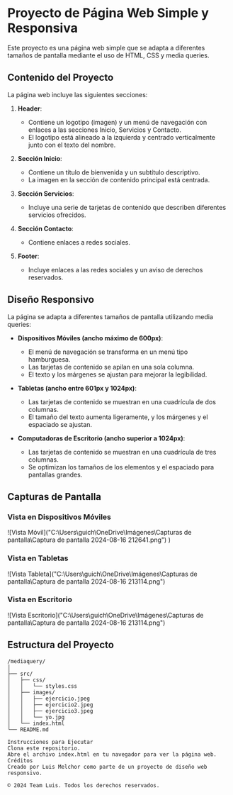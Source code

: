 # Proyecto de Página Web Simple y Responsiva

Este proyecto es una página web simple que se adapta a diferentes tamaños de pantalla mediante el uso de HTML, CSS y media queries.

## Contenido del Proyecto

La página web incluye las siguientes secciones:

1. **Header**: 
   - Contiene un logotipo (imagen) y un menú de navegación con enlaces a las secciones Inicio, Servicios y Contacto.
   - El logotipo está alineado a la izquierda y centrado verticalmente junto con el texto del nombre.

2. **Sección Inicio**:
   - Contiene un título de bienvenida y un subtítulo descriptivo.
   - La imagen en la sección de contenido principal está centrada.

3. **Sección Servicios**:
   - Incluye una serie de tarjetas de contenido que describen diferentes servicios ofrecidos.

4. **Sección Contacto**:
   - Contiene enlaces a redes sociales.

5. **Footer**:
   - Incluye enlaces a las redes sociales y un aviso de derechos reservados.

## Diseño Responsivo

La página se adapta a diferentes tamaños de pantalla utilizando media queries:

- **Dispositivos Móviles (ancho máximo de 600px)**:
  - El menú de navegación se transforma en un menú tipo hamburguesa.
  - Las tarjetas de contenido se apilan en una sola columna.
  - El texto y los márgenes se ajustan para mejorar la legibilidad.

- **Tabletas (ancho entre 601px y 1024px)**:
  - Las tarjetas de contenido se muestran en una cuadrícula de dos columnas.
  - El tamaño del texto aumenta ligeramente, y los márgenes y el espaciado se ajustan.

- **Computadoras de Escritorio (ancho superior a 1024px)**:
  - Las tarjetas de contenido se muestran en una cuadrícula de tres columnas.
  - Se optimizan los tamaños de los elementos y el espaciado para pantallas grandes.

## Capturas de Pantalla

### Vista en Dispositivos Móviles
![Vista Móvil]("C:\Users\guich\OneDrive\Imágenes\Capturas de pantalla\Captura de pantalla 2024-08-16 212641.png")
)

### Vista en Tabletas
![Vista Tableta]("C:\Users\guich\OneDrive\Imágenes\Capturas de pantalla\Captura de pantalla 2024-08-16 213114.png")

### Vista en Escritorio
![Vista Escritorio]("C:\Users\guich\OneDrive\Imágenes\Capturas de pantalla\Captura de pantalla 2024-08-16 213114.png")

## Estructura del Proyecto

```plaintext
/mediaquery/
│
├── src/
│   ├── css/
│   │   └── styles.css
│   ├── images/
│   │   ├── ejercicio.jpeg
│   │   ├── ejercicio2.jpeg
│   │   ├── ejercicio3.jpeg
│   │   └── yo.jpg
│   └── index.html
└── README.md

Instrucciones para Ejecutar
Clona este repositorio.
Abre el archivo index.html en tu navegador para ver la página web.
Créditos
Creado por Luis Melchor como parte de un proyecto de diseño web responsivo.

© 2024 Team Luis. Todos los derechos reservados.

